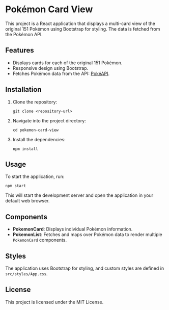 # Pokémon Card View

This project is a React application that displays a multi-card view of the original 151 Pokémon using Bootstrap for styling. The data is fetched from the Pokémon API.

## Features

- Displays cards for each of the original 151 Pokémon.
- Responsive design using Bootstrap.
- Fetches Pokémon data from the API: [PokéAPI](https://pokeapi.co/api/v2/pokemon?limit=151).

## Installation

1. Clone the repository:
   ```
   git clone <repository-url>
   ```

2. Navigate into the project directory:
   ```
   cd pokemon-card-view
   ```

3. Install the dependencies:
   ```
   npm install
   ```

## Usage

To start the application, run:
```
npm start
```
This will start the development server and open the application in your default web browser.

## Components

- **PokemonCard**: Displays individual Pokémon information.
- **PokemonList**: Fetches and maps over Pokémon data to render multiple `PokemonCard` components.

## Styles

The application uses Bootstrap for styling, and custom styles are defined in `src/styles/App.css`.

## License

This project is licensed under the MIT License.